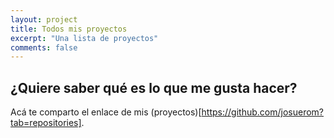 ```yaml
---
layout: project
title: Todos mis proyectos
excerpt: "Una lista de proyectos"
comments: false
---
```


## ¿Quiere saber qué es lo que me gusta hacer?
Acá te comparto el enlace de mis (proyectos)[https://github.com/josuerom?tab=repositories].